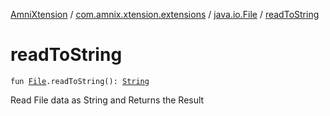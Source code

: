 [AmniXtension](../../index.md) / [com.amnix.xtension.extensions](../index.md) / [java.io.File](index.md) / [readToString](./read-to-string.md)

# readToString

`fun `[`File`](https://docs.oracle.com/javase/6/docs/api/java/io/File.html)`.readToString(): `[`String`](https://kotlinlang.org/api/latest/jvm/stdlib/kotlin/-string/index.html)

Read File data as String and Returns the Result

